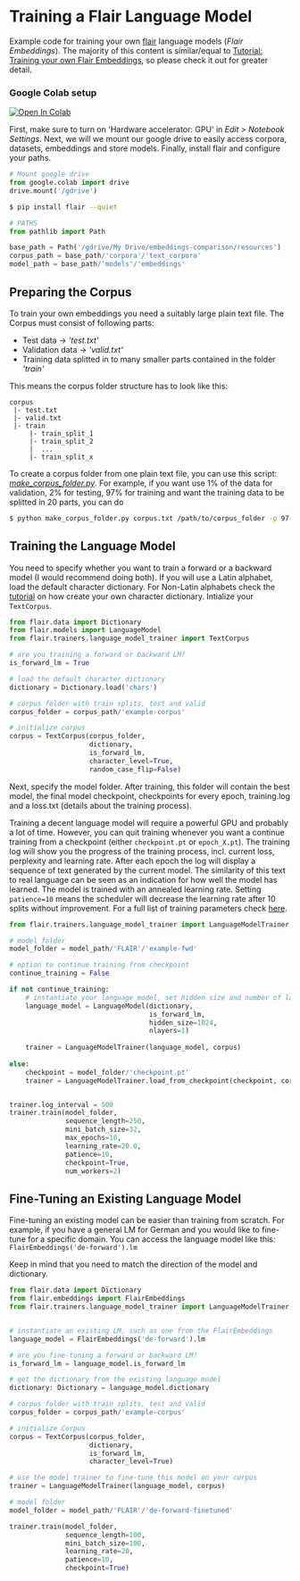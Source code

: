 
# Training a Flair Language Model

Example code for training your own [flair](https://github.com/zalandoresearch/flair) language models (*Flair Embeddings*). The majority of this content is similar/equal to [Tutorial: Training your own Flair Embeddings](https://github.com/zalandoresearch/flair/blob/master/resources/docs/TUTORIAL_9_TRAINING_LM_EMBEDDINGS.md), so please check it out for greater detail.




### Google Colab setup
[![Open In Colab](https://colab.research.google.com/assets/colab-badge.svg)](https://colab.research.google.com/github/ajpar94/embeddings-comparison/blob/master/notebooks/train_flair_embedding.ipynb)

First, make sure to turn on 'Hardware accelerator: GPU' in *Edit > Notebook Settings*. Next, we will we mount our google drive to easily access corpora, datasets, embeddings and store models. Finally, install flair and configure your paths.


```python
# Mount google drive
from google.colab import drive
drive.mount('/gdrive')
```


```bash
$ pip install flair --quiet
```


```python
# PATHS
from pathlib import Path

base_path = Path('/gdrive/My Drive/embeddings-comparison/resources')
corpus_path = base_path/'corpora'/'text_corpora'
model_path = base_path/'models'/'embeddings'
```

## Preparing the Corpus
To train your own embeddings you need a suitably large plain text file. The Corpus must consist of following parts:

*   Test data -> *'test.txt'*
*   Validation data -> *'valid.txt'*
*   Training data splitted in to many smaller parts contained in the folder *'train'*

This means the corpus folder structure has to look like this:

```console
corpus
 |- test.txt
 |- valid.txt
 |- train
     |- train_split_1
     |- train_split_2
     |  ...
     |- train_split_x
```
 
To create a corpus folder from one plain text file, you can use this script: [*make_corpus_folder.py*](/scripts/language_modeling/make_corpus_folder.py). For example, if you want use 1% of the data for validation, 2% for testing, 97% for training and want the training data to be splitted in 20 parts, you can do

```bash
$ python make_corpus_folder.py corpus.txt /path/to/corpus_folder -p 97-1-2 -s 20
```






## Training the Language Model
You need to specify whether you want to train a forward or a backward model (I would recommend doing both). If you will use a Latin alphabet, load the default character dictionary. For Non-Latin alphabets check the [tutorial](https://github.com/zalandoresearch/flair/blob/master/resources/docs/TUTORIAL_9_TRAINING_LM_EMBEDDINGS.md#non-latin-alphabets) on how create your own character dictionary. Intialize your `TextCorpus`.


```python
from flair.data import Dictionary
from flair.models import LanguageModel
from flair.trainers.language_model_trainer import TextCorpus

# are you training a forward or backward LM?
is_forward_lm = True

# load the default character dictionary
dictionary = Dictionary.load('chars')

# corpus folder with train splits, test and valid
corpus_folder = corpus_path/'example-corpus'

# initialize corpus
corpus = TextCorpus(corpus_folder,
                    dictionary,
                    is_forward_lm,
                    character_level=True,
                    random_case_flip=False)
```

Next, specify the model folder. After training, this folder will contain the best model, the final model checkpoint, checkpoints for every epoch, training.log and a loss.txt (details about the training process).

Training a decent language model will require a powerful GPU and probably a lot of time. However, you can quit training whenever you want a continue training from a checkpoint (either `checkpoint.pt` or `epoch_X.pt`). The training log will show you the progress of the training process, incl. current loss, perplexity and learning rate. After each epoch the log will display a sequence of text generated by the current model. The similarity of this text to real language can be seen as an indication for how well the model has learned. The model is trained with an annealed learning rate. Setting `patience=10` means the scheduler will decrease the learning rate after 10 splits without improvement. For a full list of training parameters check [here](https://github.com/zalandoresearch/flair/blob/master/flair/trainers/language_model_trainer.py#L244).


```python
from flair.trainers.language_model_trainer import LanguageModelTrainer

# model folder
model_folder = model_path/'FLAIR'/'example-fwd'

# option to continue training from checkpoint
continue_training = False

if not continue_training:
    # instantiate your language model, set hidden size and number of layers
    language_model = LanguageModel(dictionary,
                                   is_forward_lm,
                                   hidden_size=1024,
                                   nlayers=1)
  
    trainer = LanguageModelTrainer(language_model, corpus)
  
else:
    checkpoint = model_folder/'checkpoint.pt'
    trainer = LanguageModelTrainer.load_from_checkpoint(checkpoint, corpus)


trainer.log_interval = 500
trainer.train(model_folder,
              sequence_length=250,
              mini_batch_size=32,
              max_epochs=10,
              learning_rate=20.0,
              patience=10,
              checkpoint=True,
              num_workers=2)
```

## Fine-Tuning an Existing Language Model

Fine-tuning an existing model can be easier than training from scratch. For example, if you have a general LM for German and you would like to fine-tune for a specific domain. You can access the language model like this: `FlairEmbeddings('de-forward').lm`

Keep in mind that you need to match the direction of the model and dictionary. 


```python
from flair.data import Dictionary
from flair.embeddings import FlairEmbeddings
from flair.trainers.language_model_trainer import LanguageModelTrainer, TextCorpus


# instantiate an existing LM, such as one from the FlairEmbeddings
language_model = FlairEmbeddings('de-forward').lm

# are you fine-tuning a forward or backward LM?
is_forward_lm = language_model.is_forward_lm

# get the dictionary from the existing language model
dictionary: Dictionary = language_model.dictionary

# corpus folder with train splits, test and valid
corpus_folder = corpus_path/'example-corpus'

# initialize Corpus
corpus = TextCorpus(corpus_folder,
                    dictionary,
                    is_forward_lm,
                    character_level=True)

# use the model trainer to fine-tune this model on your corpus
trainer = LanguageModelTrainer(language_model, corpus)

# model folder
model_folder = model_path/'FLAIR'/'de-forward-finetuned'

trainer.train(model_folder,
              sequence_length=100,
              mini_batch_size=100,
              learning_rate=20,
              patience=10,
              checkpoint=True)
```

